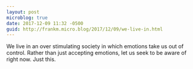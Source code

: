 ```yaml
---
layout: post
microblog: true
date: 2017-12-09 11:32 -0500
guid: http://frankm.micro.blog/2017/12/09/we-live-in.html
---
```

We live in an over stimulating society in which emotions take us out of control. Rather than just accepting emotions, let us seek to be aware of right now. Just this. 
